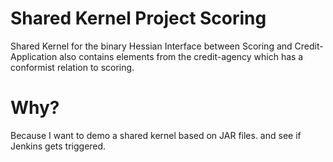 # Shared Kernel Project Scoring

Shared Kernel for the binary Hessian Interface between Scoring and Credit-Application also contains elements from the credit-agency which has a conformist relation to scoring.


# Why?
Because I want to demo a shared kernel based on JAR files. and see if Jenkins gets triggered.
